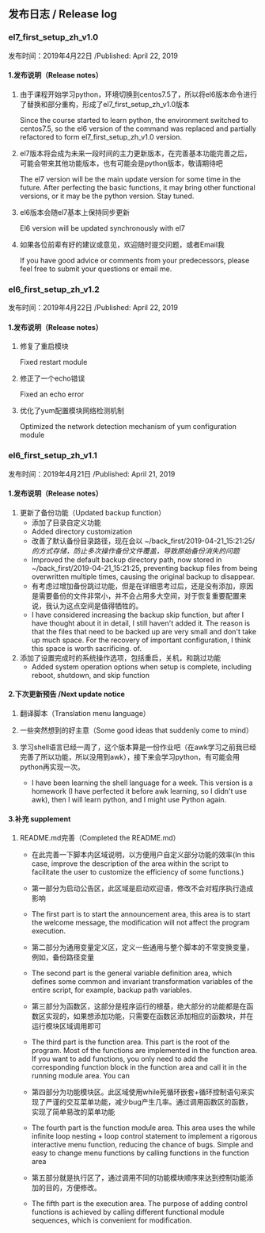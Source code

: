 ## 发布日志 / Release log

### el7_first_setup_zh_v1.0

发布时间：2019年4月22日  /Published: April 22, 2019

#### 1.发布说明（Release notes）

1. 由于课程开始学习python，环境切换到centos7.5了，所以将el6版本命令进行了替换和部分重构，形成了el7_first_setup_zh_v1.0版本

   Since the course started to learn python, the environment switched to centos7.5, so the el6 version of the command was replaced and partially refactored to form el7_first_setup_zh_v1.0 version.

2. el7版本将会成为未来一段时间的主力更新版本，在完善基本功能完善之后，可能会带来其他功能版本，也有可能会是python版本，敬请期待吧

   The el7 version will be the main update version for some time in the future. After perfecting the basic functions, it may bring other functional versions, or it may be the python version. Stay tuned.

3. el6版本会随el7基本上保持同步更新

   El6 version will be updated synchronously with el7

4. 如果各位前辈有好的建议或意见，欢迎随时提交问题，或者Email我

   If you have good advice or comments from your predecessors, please feel free to submit your questions or email me.

### el6_first_setup_zh_v1.2

发布时间：2019年4月22日  /Published: April 22, 2019

#### 1.发布说明（Release notes）

1. 修复了重启模块

   Fixed restart module

2. 修正了一个echo错误

   Fixed an echo error

3. 优化了yum配置模块网络检测机制

   Optimized the network detection mechanism of yum configuration module

### el6_first_setup_zh_v1.1

发布时间：2019年4月21日  /Published: April 21, 2019

#### 1.发布说明（Release notes）

1. 更新了备份功能（Updated backup function）
   - 添加了目录自定义功能
   - Added directory customization
   - 改善了默认备份目录路径，现在会以 ~/back_first/2019-04-21_15:21:25/*的方式存储，防止多次操作备份文件覆盖，导致原始备份消失的问题*
   - Improved the default backup directory path, now stored in ~/back_first/2019-04-21_15:21:25, preventing backup files from being overwritten multiple times, causing the original backup to disappear.
   - 有考虑过增加备份跳过功能，但是在详细思考过后，还是没有添加，原因是需要备份的文件非常小，并不会占用多大空间，对于恢复重要配置来说，我认为这点空间是值得牺牲的。
   - I have considered increasing the backup skip function, but after I have thought about it in detail, I still haven't added it. The reason is that the files that need to be backed up are very small and don't take up much space. For the recovery of important configuration, I think this space is worth sacrificing. of.
2. 添加了设置完成时的系统操作选项，包括重启，关机，和跳过功能
   - Added system operation options when setup is complete, including reboot, shutdown, and skip function

#### 2.下次更新预告 /Next update notice

1. 翻译脚本（Translation menu language）
2. 一些突然想到的好主意（Some good ideas that suddenly come to mind）

3. 学习shell语言已经一周了，这个版本算是一份作业吧（在awk学习之前我已经完善了所以功能，所以没用到awk），接下来会学习python，有可能会用python再实现一次。
   - I have been learning the shell language for a week. This version is a homework (I have perfected it before awk learning, so I didn't use awk), then I will learn python, and I might use Python again.

#### 3.补充  supplement

1. README.md完善（Completed the README.md）
   - 在此完善一下脚本内区域说明，以方便用户自定义部分功能的效率(In this case, improve the description of the area within the script to facilitate the user to customize the efficiency of some functions.)

   - 第一部分为启动公告区，此区域是启动欢迎语，修改不会对程序执行造成影响

   - The first part is to start the announcement area, this area is to start the welcome message, the modification will not affect the program execution.

   - 第二部分为通用变量定义区，定义一些通用与整个脚本的不常变换变量，例如，备份路径变量

   - The second part is the general variable definition area, which defines some common and invariant transformation variables of the entire script, for example, backup path variables.

   - 第三部分为函数区，这部分是程序运行的根基，绝大部分的功能都是在函数区实现的，如果想添加功能，只需要在函数区添加相应的函数块，并在运行模块区域调用即可

   - The third part is the function area. This part is the root of the program. Most of the functions are implemented in the function area. If you want to add functions, you only need to add the corresponding function block in the function area and call it in the running module area. You can

   - 第四部分为功能模块区。此区域使用while死循环嵌套+循环控制语句来实现了严谨的交互菜单功能，减少bug产生几率。通过调用函数区的函数，实现了简单易改的菜单功能

   - The fourth part is the function module area. This area uses the while infinite loop nesting + loop control statement to implement a rigorous interactive menu function, reducing the chance of bugs. Simple and easy to change menu functions by calling functions in the function area

   - 第五部分就是执行区了，通过调用不同的功能模块顺序来达到控制功能添加的目的，方便修改。

   - The fifth part is the execution area. The purpose of adding control functions is achieved by calling different functional module sequences, which is convenient for modification.

     
